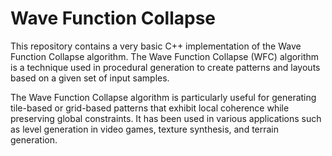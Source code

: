 # Wave Function Collapse

This repository contains a very basic C++ implementation of the Wave Function Collapse algorithm. The Wave Function Collapse (WFC) algorithm is a technique used in procedural generation to create patterns and layouts based on a given set of input samples.

The Wave Function Collapse algorithm is particularly useful for generating tile-based or grid-based patterns that exhibit local coherence while preserving global constraints. It has been used in various applications such as level generation in video games, texture synthesis, and terrain generation.